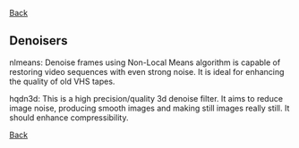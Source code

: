[Back](../videomass2_use.md)

## Denoisers

nlmeans: Denoise frames using Non-Local Means algorithm is capable of restoring video sequences with even strong noise. 
It is ideal for enhancing the quality of old VHS tapes.   

hqdn3d: This is a high precision/quality 3d denoise filter. It aims to reduce image noise, producing smooth images and making 
still images really still. It should enhance compressibility.

[Back](../videomass2_use.md)
